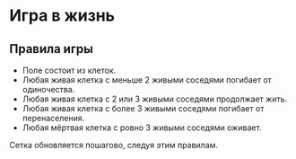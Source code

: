 # Игра в жизнь

## Правила игры
- Поле состоит из клеток.
- Любая живая клетка с меньше 2 живыми соседями погибает от одиночества.
- Любая живая клетка с 2 или 3 живыми соседями продолжает жить.
- Любая живая клетка с более 3 живыми соседями погибает от перенаселения.
- Любая мёртвая клетка с ровно 3 живыми соседями оживает.

Сетка обновляется пошагово, следуя этим правилам.